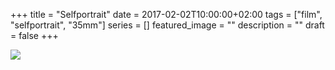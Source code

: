+++
title =  "Selfportrait"
date = 2017-02-02T10:00:00+02:00
tags = ["film", "selfportrait", "35mm"]
series = []
featured_image = ""
description = ""
draft = false
+++

![](/img/2017/Selfportrait.jpg)